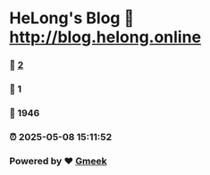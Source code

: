 # HeLong's Blog :link: http://blog.helong.online 
### :page_facing_up: [2](http://blog.helong.online/tag.html) 
### :speech_balloon: 1 
### :hibiscus: 1946 
### :alarm_clock: 2025-05-08 15:11:52 
### Powered by :heart: [Gmeek](https://github.com/Meekdai/Gmeek)
